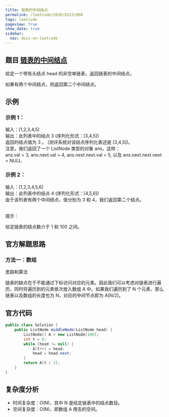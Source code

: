 ```yaml
---
title: 链表的中间结点
permalink: /leetcode/2020/0323/008
tags: leetcode
pageview: true
show_date: true
sidebar:
  nav: docs-en-leetcode
---
```


## 题目 [链表的中间结点](https://leetcode-cn.com/problems/middle-of-the-linked-list/)
给定一个带有头结点 head 的非空单链表，返回链表的中间结点。

如果有两个中间结点，则返回第二个中间结点。

## 示例

### 示例 1：

输入：[1,2,3,4,5]    
输出：此列表中的结点 3 (序列化形式：[3,4,5])    
返回的结点值为 3 。 (测评系统对该结点序列化表述是 [3,4,5])。   
注意，我们返回了一个 ListNode 类型的对象 ans，这样：   
ans.val = 3, ans.next.val = 4, ans.next.next.val = 5, 以及 ans.next.next.next = NULL.
### 示例 2：

输入：[1,2,3,4,5,6]    
输出：此列表中的结点 4 (序列化形式：[4,5,6])    
由于该列表有两个中间结点，值分别为 3 和 4，我们返回第二个结点。    
 

提示：

给定链表的结点数介于 1 和 100 之间。



## 官方解题思路
### 方法一：数组
思路和算法

链表的缺点在于不能通过下标访问对应的元素。因此我们可以考虑对链表进行遍历，同时将遍历到的元素依次放入数组 A 中。如果我们遍历到了 N 个元素，那么链表以及数组的长度也为 N，对应的中间节点即为 A[N/2]。


## 官方代码
```java
public class Solution {
    public ListNode middleNode(ListNode head) {
        ListNode[] A = new ListNode[100];
        int t = 0;
        while (head != null) {
            A[t++] = head;
            head = head.next;
        }
        return A[t / 2];
    }
}
```

## 复杂度分析
- 时间复杂度：O(N)，其中 N 是给定链表中的结点数目。
- 空间复杂度：O(N)，即数组 A 用去的空间。
